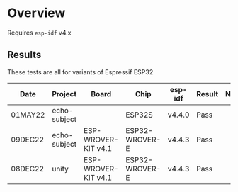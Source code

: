 # Overview

Requires `esp-idf` v4.x

## Results

These tests are all for variants of Espressif ESP32

|   Date  | Project      | Board                | Chip           | esp-idf  | Result  | Notes
| ------- | ------------ | -------------------- | -------------- | -------  | ------- | -----
| 01MAY22 | echo-subject |                      | ESP32S         | v4.4.0   | Pass    | 
| 09DEC22 | echo-subject | ESP-WROVER-KIT v4.1  | ESP32-WROVER-E | v4.4.3   | Pass    | 
| 08DEC22 | unity        | ESP-WROVER-KIT v4.1  | ESP32-WROVER-E | v4.4.3   | Pass    |

